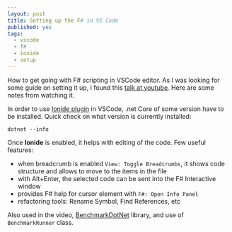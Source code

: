 ```yaml
---
layout: post
title: Setting up the F# in VS Code
published: yes
tags:
  - vscode
  - f#
  - ionide
  - setup
---
```

How to get going with F# scripting in VSCode editor. As I was looking for some guide on setting it up, I found this  [talk at youtube][1]. Here are some notes from watching it.

In order to use [Ionide plugin][2] in VSCode, .net Core of some version have to be installed. Quick check on what version is currently installed:

```
dotnet --info
```

Once **Ionide** is enabled, it helps with editing of the code. Few useful features:

 - when breadcrumb is enabled `View: Toggle Breadcrumbs`, it shows code structure and allows to move to the items in the file
 - with Alt+Enter, the selected code can be sent into the F# Interactive window
 - provides F# help for cursor element with `F#: Open Info Panel`
 - refactoring tools: Rename Symbol, Find References, etc

Also used in the video, [BenchmarkDotNet][3] library, and use of `BenchmarkRunner` class.

[1]: https://www.youtube.com/watch?v=E4LrQxElbZM
[2]: https://ionide.io/
[3]: https://github.com/dotnet/BenchmarkDotNet
